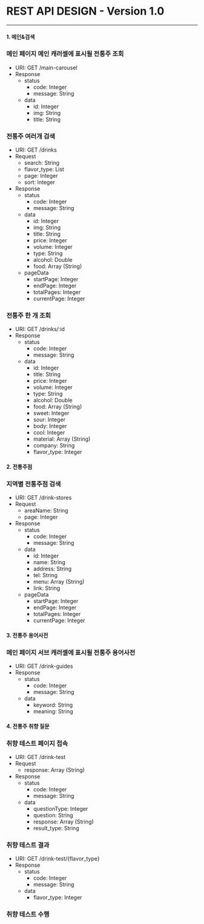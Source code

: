 # REST API DESIGN - Version 1.0

---

#### 1. 메인&검색

### 메인 페이지 메인 캐러셀에 표시될 전통주 조회

- URI: GET /main-carousel
- Response
  - status
    - code: Integer
    - message: String
  - data
    - id: Integer
    - img: String
    - title: String

### 전통주 여러개 검색

- URI: GET /drinks
- Request
  - search: String
  - flavor_type: List<Integer>
  - page: Integer
  - sort: Integer
- Response
  - status
    - code: Integer
    - message: String
  - data
    - id: Integer
    - img: String
    - title: String
    - price: Integer
    - volume: Integer
    - type: String
    - alcohol: Double
    - food: Array (String)
  - pageData
    - startPage: Integer
    - endPage: Integer
    - totalPages: Integer
    - currentPage: Integer

### 전통주 한 개 조회

- URI: GET /drinks/:id
- Response
  - status
    - code: Integer
    - message: String
  - data
    - id: Integer
    - title: String
    - price: Integer
    - volume: Integer
    - type: String
    - alcohol: Double
    - food: Array (String)
    - sweet: Integer
    - sour: Integer
    - body: Integer
    - cool: Integer
    - material: Array (String)
    - company: String
    - flavor_type: Integer

#### 2. 전통주점

### 지역별 전통주점 검색

- URI: GET /drink-stores
- Request
  - areaName: String
  - page: Integer
- Response
  - status
    - code: Integer
    - message: String
  - data
    - id: Integer
    - name: String
    - address: String
    - tel: String
    - menu: Array (String)
    - link: String
  - pageData
    - startPage: Integer
    - endPage: Integer
    - totalPages: Integer
    - currentPage: Integer

#### 3. 전통주 용어사전

### 메인 페이지 서브 캐러셀에 표시될 전통주 용어사전

- URI: GET /drink-guides
- Response
  - status
    - code: Integer
    - message: String
  - data
    - keyword: String
    - meaning: String

#### 4. 전통주 취향 질문

### 취향 테스트 페이지 접속

- URI: GET /drink-test
- Request
  - response: Array (String)
- Response
  - status
    - code: Integer
    - message: String
  - data
    - questionType: Integer
    - question: String
    - response: Array (String)
    - result_type: String

### 취향 테스트 결과

- URI: GET /drink-test/{flavor_type}
- Response
  - status
    - code: Integer
    - message: String
  - data
    - flavor_type: Integer

### 취향 테스트 수행
